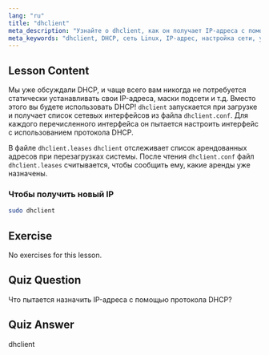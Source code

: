 ```yaml
---
lang: "ru"
title: "dhclient"
meta_description: "Узнайте о dhclient, как он получает IP-адреса с помощью DHCP и управляет сетевыми арендами. Разберитесь с файлами dhclient.conf и dhclient.leases. Руководство для начинающих по Linux."
meta_keywords: "dhclient, DHCP, сеть Linux, IP-адрес, настройка сети, учебник Linux, руководство для начинающих"
---
```


## Lesson Content

Мы уже обсуждали DHCP, и чаще всего вам никогда не потребуется статически устанавливать свои IP-адреса, маски подсети и т.д. Вместо этого вы будете использовать DHCP! `dhclient` запускается при загрузке и получает список сетевых интерфейсов из файла `dhclient.conf`. Для каждого перечисленного интерфейса он пытается настроить интерфейс с использованием протокола DHCP.

В файле `dhclient.leases` `dhclient` отслеживает список арендованных адресов при перезагрузках системы. После чтения `dhclient.conf` файл `dhclient.leases` считывается, чтобы сообщить ему, какие аренды уже назначены.

### Чтобы получить новый IP

```bash
sudo dhclient
```

## Exercise

No exercises for this lesson.

## Quiz Question

Что пытается назначить IP-адреса с помощью протокола DHCP?

## Quiz Answer

dhclient
